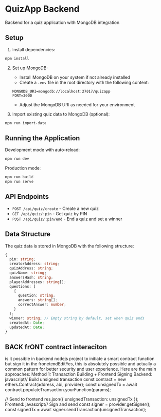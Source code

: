 # QuizApp Backend

Backend for a quiz application with MongoDB integration.

## Setup

1. Install dependencies:
```bash
npm install
```

2. Set up MongoDB:
   - Install MongoDB on your system if not already installed
   - Create a `.env` file in the root directory with the following content:
   ```
   MONGODB_URI=mongodb://localhost:27017/quizapp
   PORT=3000
   ```
   - Adjust the MongoDB URI as needed for your environment

3. Import existing quiz data to MongoDB (optional):
```bash
npm run import-data
```

## Running the Application

Development mode with auto-reload:
```bash
npm run dev
```

Production mode:
```bash
npm run build
npm run serve
```

## API Endpoints

- `POST /api/quiz/create` - Create a new quiz
- `GET /api/quiz/:pin` - Get quiz by PIN
- `POST /api/quiz/:pin/end` - End a quiz and set a winner

## Data Structure

The quiz data is stored in MongoDB with the following structure:

```typescript
{
  pin: string;
  creatorAddress: string;
  quizAddress: string;
  quizName: string;
  answersHash: string;
  playerAddresses: string[];
  questions: [
    {
      question: string;
      answers: string[];
      correctAnswer: number;
    }
  ];
  winner: string; // Empty string by default, set when quiz ends
  createdAt: Date;
  updatedAt: Date;
}
```




## BACK frONT contract interaciton

is it possible in backend nodejs project to initiate a smart contract function but sign it in the fronetendEditYes, this is absolutely possible and actually a common pattern for better security and user experience. Here are the main approaches:
Method 1: Transaction Building + Frontend Signing
Backend:
javascript// Build unsigned transaction
const contract = new ethers.Contract(address, abi, provider);
const unsignedTx = await contract.populateTransaction.yourFunction(params);

// Send to frontend
res.json({ unsignedTransaction: unsignedTx });
Frontend:
javascript// Sign and send
const signer = provider.getSigner();
const signedTx = await signer.sendTransaction(unsignedTransaction);

